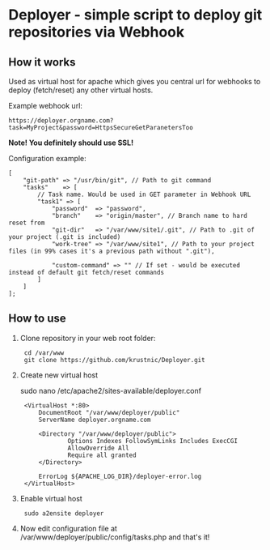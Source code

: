 Deployer - simple script to deploy git repositories via Webhook
===============================================================

How it works
------------

Used as virtual host for apache which gives you central url for webhooks to deploy (fetch/reset) any other virtual hosts. 

Example webhook url:

    https://deployer.orgname.com?task=MyProject&password=HttpsSecureGetParanetersToo

**Note! You definitely should use SSL!**


Configuration example:

    [
        "git-path" => "/usr/bin/git", // Path to git command
        "tasks"    => [
            // Task name. Would be used in GET parameter in Webhook URL
            "task1" => [
                "password"  => "password",                                  
                "branch"    => "origin/master", // Branch name to hard reset from            
                "git-dir"   => "/var/www/site1/.git", // Path to .git of your project (.git is included)            
                "work-tree" => "/var/www/site1", // Path to your project files (in 99% cases it's a previous path without ".git"),

                "custom-command" => "" // If set - would be executed instead of default git fetch/reset commands
            ]
        ]
    ];

How to use
----------

1. Clone repository in your web root folder:

        cd /var/www
        git clone https://github.com/krustnic/Deployer.git
    
2. Create new virtual host

    sudo nano /etc/apache2/sites-available/deployer.conf
    
        <VirtualHost *:80>    
            DocumentRoot "/var/www/deployer/public"
            ServerName deployer.orgname.com

            <Directory "/var/www/deployer/public">
                    Options Indexes FollowSymLinks Includes ExecCGI
                    AllowOverride All
                    Require all granted
            </Directory>

            ErrorLog ${APACHE_LOG_DIR}/deployer-error.log
        </VirtualHost>
    
3. Enable virtual host

        sudo a2ensite deployer
    
4. Now edit configuration file at /var/www/deployer/public/config/tasks.php and that's it!
